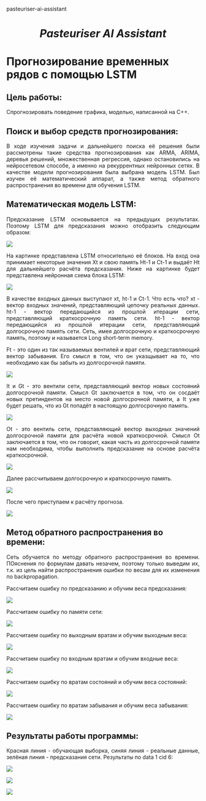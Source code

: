 pasteuriser-ai-assistant

***<h1 align = "center">Pasteuriser AI Assistant</a>***

# **Прогнозирование временных рядов с помощью LSTM**

## **Цель работы:**

<p align = "justify">
Спрогнозировать поведение графика, моделью, написанной на С++.
</p>

## **Поиск и выбор средств прогнозирования:**

<p align = "justify">
В ходе изучения задачи и дальнейшего поиска её решения были рассмотрены такие средства прогнозирования как ARMA, ARIMA, деревья решений, множественная регрессия, однако остановились на нейросетевом способе, а именно на рекуррентных нейронных сетях. В качестве модели прогнозирования была выбрана модель LSTM. Был изучен её математический аппарат, а также метод обратного распространения во времени для обучения LSTM.
</p>

## **Математическая модель LSTM:**

<p align = "justify">
Предсказание LSTM основывается на предыдущих результатах. Поэтому LSTM для предсказания можно отобразить следующим образом: 
</p>

![](images/forc.jpg)  

<p align = "justify">
На картинке представлена LSTM относительно её блоков. На вход она принимает некоторые значения Xt и свою память Ht-1 и Ct-1 и выдаёт Ht для дальнейшего расчёта предсказания. Ниже на картинке будет представлена нейронная схема блока LSTM:
</p>

![](images/lstm_math_model.png)  

<p align = "justify">
В качестве входных данных выступают xt, ht-1 и Ct-1. Что есть что? xt - вектор входных значений, представляющий цепочку реальных данных. ht-1 - вектор передающийся из прошлой итерации сети, представляющий краткосрочную память сети. ht-1 - вектор передающийся из прошлой итерации сети, представляющий долгосрочную память сети. Сеть, имея долгосрочную и краткосрочную память, поэтому и называется Long short-term memory.
</p>

<p align = "justify">
Ft - это один из так называемых вентилей и врат сети, представляющий вектор забывания. Его смысл в том, что он указщывает на то, что необходимо как бы забыть из долгосрочной памяти.
</p>

![](images/F.png)  

<p align = "justify">
It и Gt - это вентили сети, представляющий вектор новых состояний долгосрочной памяти. Смысл Gt заключается в том, что он сосдаёт новых претиндентов на место новой долгосрочной памяти, а It уже будет решать, что из Gt попадёт в настоящую долгосрочную память.
</p>

![](images/IG.png)  

<p align = "justify">
Ot - это вентиль сети, представляющий вектор выходных значений долгосрочной памяти для расчёта новой краткосрочной. Смысл Ot заключается в том, что он говорит, какая часть из долгосрочной памяти нам необходима, чтобы выполнить предсказание на основе расчёта краткосрочной. 
</p>

![](images/O.png)  

<p align = "justify">
Далее рассчитываем долгосрочную и краткосрочную память.
</p>

![](images/Ch.png)  

<p align = "justify">
После чего приступаем к расчёту прогноза.
</p>

![](images/y.png)  

## **Метод обратного распространения во времени:**  

<p align = "justify">
Сеть обучается по методу обратного распространения во времени. ПОяснения по формулам давать незачем, поэтому только выведим их, т.к. из цель найти распространения ошибки по весам для их изменения по backpropagation.
</p>

<p align = "justify">
Рассчитаем ошибку по предсказанию и обучим веса предсказания: 
</p>

![](images/dedy.jpg)  

<p align = "justify">
Рассчитаем ошибку по памяти сети: 
</p>

![](images/dedmemory.jpg)  

<p align = "justify">
Рассчитаем ошибку по выходным вратам и обучим выходным веса: 
</p>

![](images/dedO.jpg)  

<p align = "justify">
Рассчитаем ошибку по входным вратам и обучим входные веса: 
</p>

![](images/dedI.jpg)  

<p align = "justify">
Рассчитаем ошибку по вратам состояний и обучим веса состояний: 
</p>

![](images/dedG.jpg)  

<p align = "justify">
Рассчитаем ошибку по вратам забывания и обучим веса забывания: 
</p>

![](images/dedF.jpg)  


## **Результаты работы программы:**  

<p align = "justify">
Красная линия - обучающая выборка, синяя линия - реальные данные, зелёная линия - предсказания сети. Результаты по data 1 cid 6:
</p>

![](images/1.png)  

![](images/2.png)  

![](images/3.png)  

